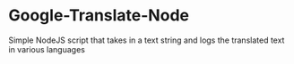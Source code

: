 # Google-Translate-Node
Simple NodeJS script that takes in a text string and logs the translated text in various languages
